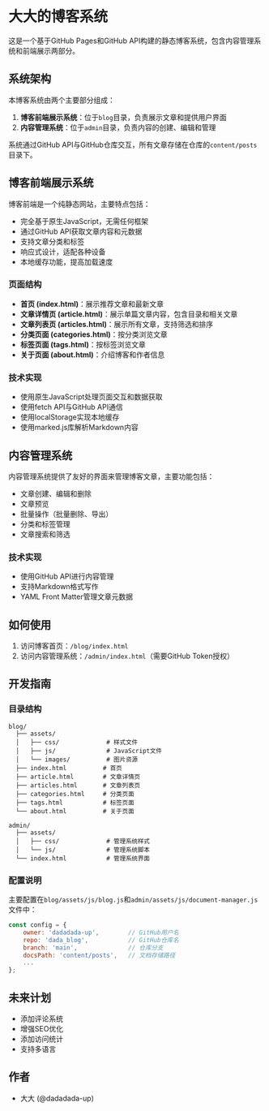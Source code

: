 # 大大的博客系统

这是一个基于GitHub Pages和GitHub API构建的静态博客系统，包含内容管理系统和前端展示两部分。

## 系统架构

本博客系统由两个主要部分组成：

1. **博客前端展示系统**：位于`blog`目录，负责展示文章和提供用户界面
2. **内容管理系统**：位于`admin`目录，负责内容的创建、编辑和管理

系统通过GitHub API与GitHub仓库交互，所有文章存储在仓库的`content/posts`目录下。

## 博客前端展示系统

博客前端是一个纯静态网站，主要特点包括：

- 完全基于原生JavaScript，无需任何框架
- 通过GitHub API获取文章内容和元数据
- 支持文章分类和标签
- 响应式设计，适配各种设备
- 本地缓存功能，提高加载速度

### 页面结构

- **首页 (index.html)**：展示推荐文章和最新文章
- **文章详情页 (article.html)**：展示单篇文章内容，包含目录和相关文章
- **文章列表页 (articles.html)**：展示所有文章，支持筛选和排序
- **分类页面 (categories.html)**：按分类浏览文章
- **标签页面 (tags.html)**：按标签浏览文章
- **关于页面 (about.html)**：介绍博客和作者信息

### 技术实现

- 使用原生JavaScript处理页面交互和数据获取
- 使用fetch API与GitHub API通信
- 使用localStorage实现本地缓存
- 使用marked.js库解析Markdown内容

## 内容管理系统

内容管理系统提供了友好的界面来管理博客文章，主要功能包括：

- 文章创建、编辑和删除
- 文章预览
- 批量操作（批量删除、导出）
- 分类和标签管理
- 文章搜索和筛选

### 技术实现

- 使用GitHub API进行内容管理
- 支持Markdown格式写作
- YAML Front Matter管理文章元数据

## 如何使用

1. 访问博客首页：`/blog/index.html`
2. 访问内容管理系统：`/admin/index.html`（需要GitHub Token授权）

## 开发指南

### 目录结构

```
blog/
  ├── assets/
  │   ├── css/             # 样式文件
  │   ├── js/              # JavaScript文件
  │   └── images/          # 图片资源
  ├── index.html          # 首页
  ├── article.html        # 文章详情页
  ├── articles.html       # 文章列表页
  ├── categories.html     # 分类页面
  ├── tags.html           # 标签页面
  └── about.html          # 关于页面

admin/
  ├── assets/
  │   ├── css/             # 管理系统样式
  │   └── js/              # 管理系统脚本
  └── index.html           # 管理系统界面
```

### 配置说明

主要配置在`blog/assets/js/blog.js`和`admin/assets/js/document-manager.js`文件中：

```javascript
const config = {
    owner: 'dadadada-up',        // GitHub用户名
    repo: 'dada_blog',           // GitHub仓库名
    branch: 'main',              // 仓库分支
    docsPath: 'content/posts',   // 文档存储路径
    ...
};
```

## 未来计划

- 添加评论系统
- 增强SEO优化
- 添加访问统计
- 支持多语言

## 作者

- 大大 (@dadadada-up) 